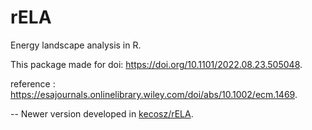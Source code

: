 # rELA
Energy landscape analysis in R.

This package made for doi: https://doi.org/10.1101/2022.08.23.505048.

reference : https://esajournals.onlinelibrary.wiley.com/doi/abs/10.1002/ecm.1469.

-- 
Newer version developed in [kecosz/rELA](https://github.com/kecosz/rELA).
